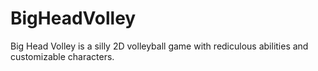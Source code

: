 # BigHeadVolley
Big Head Volley is a silly 2D volleyball game with rediculous abilities and customizable characters.
